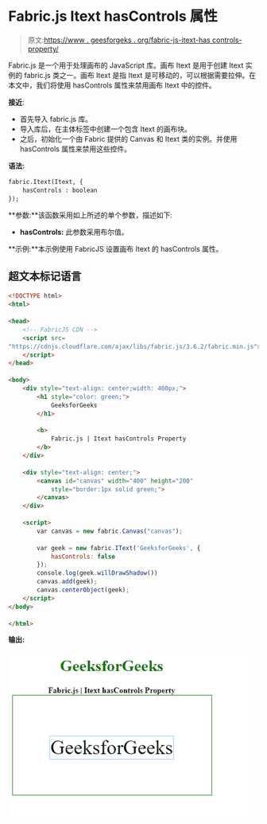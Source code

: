 # Fabric.js Itext hasControls 属性

> 原文:[https://www . geesforgeks . org/fabric-js-itext-has controls-property/](https://www.geeksforgeeks.org/fabric-js-itext-hascontrols-property/)

Fabric.js 是一个用于处理画布的 JavaScript 库。画布 Itext 是用于创建 Itext 实例的 fabric.js 类之一。画布 Itext 是指 Itext 是可移动的，可以根据需要拉伸。在本文中，我们将使用 hasControls 属性来禁用画布 Itext 中的控件。

**接近**:

*   首先导入 fabric.js 库。
*   导入库后，在主体标签中创建一个包含 Itext 的画布块。
*   之后，初始化一个由 Fabric 提供的 Canvas 和 Itext 类的实例。并使用 hasControls 属性来禁用这些控件。

**语法:**

```html
fabric.Itext(Itext, {
    hasControls : boolean
});
```

**参数:**该函数采用如上所述的单个参数，描述如下:

*   **hasControls:** 此参数采用布尔值。

**示例:**本示例使用 FabricJS 设置画布 Itext 的 hasControls 属性。

## 超文本标记语言

```html
<!DOCTYPE html>
<html>

<head>
    <!-- FabricJS CDN -->
    <script src=
"https://cdnjs.cloudflare.com/ajax/libs/fabric.js/3.6.2/fabric.min.js">
    </script>
</head>

<body>
    <div style="text-align: center;width: 400px;">
        <h1 style="color: green;">
            GeeksforGeeks
        </h1>

        <b> 
            Fabric.js | Itext hasControls Property 
        </b>
    </div>

    <div style="text-align: center;">
        <canvas id="canvas" width="400" height="200"
            style="border:1px solid green;"> 
        </canvas>
    </div>

    <script>
        var canvas = new fabric.Canvas("canvas");

        var geek = new fabric.IText('GeeksforGeeks', {
            hasControls: false
        });
        console.log(geek.willDrawShadow())
        canvas.add(geek);
        canvas.centerObject(geek);
    </script>
</body>

</html>
```

**输出:**

![](img/640520ada478707f7461db0e26ebc238.png)